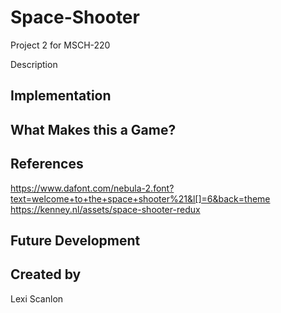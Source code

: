 # Space-Shooter
Project 2 for MSCH-220

Description

## Implementation

## What Makes this a Game?

## References
https://www.dafont.com/nebula-2.font?text=welcome+to+the+space+shooter%21&l[]=6&back=theme
https://kenney.nl/assets/space-shooter-redux

## Future Development

## Created by
Lexi Scanlon
